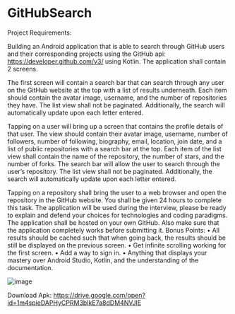 # GitHubSearch
Project Requirements:

Building an Android application that is able to search through GitHub users and their
corresponding projects using the GitHub api: https://developer.github.com/v3/ using Kotlin. 
The application shall contain 2 screens.

The first screen will contain a search bar that can search through any user on the GitHub website
at the top with a list of results underneath. Each item should contain the avatar image, username,
and the number of repositories they have. The list view shall not be paginated. Additionally, the
search will automatically update upon each letter entered.

Tapping on a user will bring up a screen that contains the profile details of that user. The view
should contain their avatar image, username, number of followers, number of following,
biography, email, location, join date, and a list of public repositories with a search bar at the top.
Each item of the list view shall contain the name of the repository, the number of stars, and the
number of forks. The search bar will allow the user to search through the user’s repository. The
list view shall not be paginated. Additionally, the search will automatically update upon each
letter entered.

Tapping on a repository shall bring the user to a web browser and open the repository in the
GitHub website.
You shall be given 24 hours to complete this task.
The application will be used during the interview, please be ready to explain and defend your
choices for technologies and coding paradigms.
The application shall be hosted on your own GitHub. Also make sure that the application
completely works before submitting it.
Bonus Points:
• All results should be cached such that when going back, the results should be still be
displayed on the previous screen.
• Get infinite scrolling working for the first screen.
• Add a way to sign in.
• Anything that displays your mastery over Android Studio, Kotlin, and the understanding
of the documentation.

![image](https://drive.google.com/uc?export=view&id=103r_hs9Ld_-T5FJGFFg6FlpBfrEgfVaf)


Download Apk: https://drive.google.com/open?id=1m4spieDAPHyCPRM3bIkE7a8dDM4NVJlE


